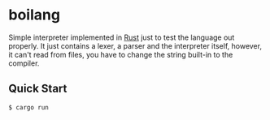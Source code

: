 # boilang

Simple interpreter implemented in [Rust](https://rust-lang.org) just to test the language out properly. It just contains a lexer, a parser and the interpreter itself, however, it can't read from files, you have to change the string built-in to the compiler.

## Quick Start
```console
$ cargo run
```
